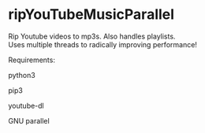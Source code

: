 # ripYouTubeMusicParallel
Rip Youtube videos to mp3s.  Also handles playlists.  
Uses multiple threads to radically improving performance!

Requirements:

<p>python3</p>
<p>pip3</p>
<p>youtube-dl</p>
<p>GNU parallel</p>

